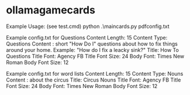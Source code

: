 # ollamagamecards

Example Usage: (see test.cmd)
python .\maincards.py pdfconfig.txt

Example config.txt for Questions
Content Length: 15
Content Type: Questions
Content : short "How Do I" questions about how to fix things around your home. Example: "How do I fix a leacky sink?"
Title: How To Questions
Title Font: Agency FB
Title Font Size: 24
Body Font: Times New Roman
Body Font Size: 12

Example config.txt for word lists
Content Length: 15
Content Type: Nouns
Content : about the circus 
Title: Circus Nouns
Title Font: Agency FB
Title Font Size: 24
Body Font: Times New Roman
Body Font Size: 12

